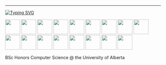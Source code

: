 ----------------------------------------
[![Typing SVG](https://readme-typing-svg.demolab.com?font=Fira+Code&pause=1000&width=435&separator=%3C&lines=+while+(walk)+%7B+walk+%3D+walk-%3Enext;+%7D)](https://git.io/typing-svg)


<img src="https://cdn.jsdelivr.net/gh/devicons/devicon@latest/icons/cplusplus/cplusplus-original.svg" height="48" width="48"/> <img src="https://cdn.jsdelivr.net/gh/devicons/devicon@latest/icons/c/c-original.svg" height="48" width="48"/> <img src="https://cdn.jsdelivr.net/gh/devicons/devicon@latest/icons/go/go-original-wordmark.svg" height="48" width="48"/> <img src="https://cdn.jsdelivr.net/gh/devicons/devicon@latest/icons/java/java-original.svg" height="48" width="48"/> <img src="https://cdn.jsdelivr.net/gh/devicons/devicon@latest/icons/python/python-original.svg" height="48" width="48"/> <img src="https://cdn.jsdelivr.net/gh/devicons/devicon@latest/icons/typescript/typescript-original.svg" height="48" width="48"/> <img src="https://cdn.jsdelivr.net/gh/devicons/devicon@latest/icons/spring/spring-original-wordmark.svg" height="48" width="48"/> <img src="https://cdn.jsdelivr.net/gh/devicons/devicon@latest/icons/rust/rust-original.svg" height="48" width="48"/> <img src="https://cdn.jsdelivr.net/gh/devicons/devicon@latest/icons/hibernate/hibernate-original.svg" height="48" width="48"/> <img src="https://cdn.jsdelivr.net/gh/devicons/devicon@latest/icons/nodejs/nodejs-original-wordmark.svg" height="48" width="48"/> <img src="https://cdn.jsdelivr.net/gh/devicons/devicon@latest/icons/django/django-plain-wordmark.svg" height="48" width="48"/> <img src="https://cdn.jsdelivr.net/gh/devicons/devicon@latest/icons/linux/linux-original.svg" height="48" width="48"/> <img src="https://cdn.jsdelivr.net/gh/devicons/devicon@latest/icons/bash/bash-original.svg" height="48" width="48"/> <img src="https://cdn.jsdelivr.net/gh/devicons/devicon@latest/icons/postgresql/postgresql-original.svg" height="48" width="48"/>
<img src="https://cdn.jsdelivr.net/gh/devicons/devicon@latest/icons/git/git-original-wordmark.svg" height="48" width="48"/>
<img src="https://cdn.jsdelivr.net/gh/devicons/devicon@latest/icons/grpc/grpc-original.svg" height="48" width="48"/> <img src="https://cdn.jsdelivr.net/gh/devicons/devicon@latest/icons/html5/html5-original-wordmark.svg" height="48" width="48"/>

          
          
          



          
BSc Honors Computer Science @ the University of Alberta

<!--
**Chris-Coleongco/Chris-Coleongco** is a ✨ _special_ ✨ repository because its `README.md` (this file) appears on your GitHub profile.

Here are some ideas to get you started:

- 🔭 I’m currently working on ...
- 🌱 I’m currently learning ...
- 👯 I’m looking to collaborate on ...
- 🤔 I’m looking for help with ...
- 💬 Ask me about ...
- 📫 How to reach me: ...
- 😄 Pronouns: ...
- ⚡ Fun fact: ...
-->
